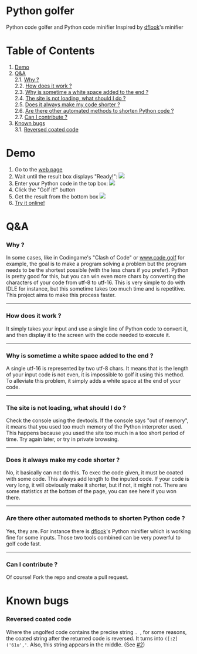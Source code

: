 # Python golfer
Python code golfer and Python code minifier
Inspired by [dflook](https://github.com/dflook/python-minifier)'s minifier




# Table of Contents
1. [Demo](#demo)
2. [Q&A](#qa)\
  2.1. [Why ?](#why-)\
  2.2. [How does it work ?](#how-does-it-work-)\
  2.3. [Why is sometime a white space added to the end ?](#why-is-sometime-a-white-space-added-to-the-end-)\
  2.4. [The site is not loading, what should I do ?](#the-site-is-not-loading-what-should-i-do-)\
  2.5. [Does it always make my code shorter ?](#does-it-always-make-my-code-shorter-)\
  2.6. [Are there other automated methods to shorten Python code ?](#are-there-other-automated-methods-to-shorten-python-code-)\
  2.7. [Can I contribute ?](#can-i-contribute-)
3. [Known bugs](#known-bugs)\
  3.1. [Reversed coated code](#reversed-coated-code)




# Demo
1. Go to the [web page](https://clemg.github.io/pythongolfer)
2. Wait until the result box displays "Ready!":
![](https://i.imgur.com/czqWBmZ.png)
3. Enter your Python code in the top box:
![](https://i.imgur.com/88ftMZE.png)
4. Click the "Golf it!" button
5. Get the result from the bottom box
![](https://i.imgur.com/CrWZyqU.png)
6. [Try it online!](https://tio.run/##TY7BSsNAGIQfJy14qaKHvor0ogQ8qWAL9rZ7ENKQS8FAL8KuJHVX222bbg8R@i5hlv77GHGLUAo/w8/wzTDP4@HD0@NV28av8X3nbjyMXzoRuAHbU60hbVCfr8ODQlOWUr3y0y3VEtwGxrFPJKZRKe3n4BW4PvKJCADlXy5RYAuonZt9O6XBUjBBhQCf00ZCLpBr8NJZ6YI/E36yovd/wNBbRR8GssS6OjqFbtRviJ8fZeJ8j7M/PgsllgrVKO1ZSmXlp4YydcIOS3vYhcE6uohGvZuoe3vZH3Tbtnf9Bw "Python 3 – Try It Online")




# Q&A
### Why ?
In some cases, like in Codingame's "Clash of Code" or www.code.golf for example, the goal is to make a program solving a problem but the program needs to be the shortest possible (with the less chars if you prefer). Python is pretty good for this, but you can win even more chars by converting the characters of your code from utf-8 to utf-16. This is very simple to do with IDLE for instance, but this sometime takes too much time and is repetitive.
This project aims to make this process faster.

---
### How does it work ?
It simply takes your input and use a single line of Python code to convert it, and then display it to the screen with the code needed to execute it.

---
### Why is sometime a white space added to the end ?
A single utf-16 is represented by two utf-8 chars. It means that is the length of your input code is not even, it is impossible to golf it using this method. To alleviate this problem, it simply adds a white space at the end of your code.

---
### The site is not loading, what should I do ?
Check the console using the devtools. If the console says "out of memory", it means that you used too much memory of the Python interpreter used. This happens because you used the site too much in a too short period of time. Try again later, or try in private browsing.

---
### Does it always make my code shorter ?
No, it basically can not do this. To exec the code given, it must be coated with some code. This always add length to the inputed code. If your code is very long, it will obviously make it shorter, but if not, it might not. There are some statistics at the bottom of the page, you can see here if you won there.

---
### Are there other automated methods to shorten Python code ?
Yes, they are. For instance there is [dflook](https://github.com/dflook/python-minifier)'s Python minifier which is working fine for some inputs. Those two tools combined can be very powerful to golf code fast.

---
### Can I contribute ?
Of course! Fork the repo and create a pull request.




# Known bugs
### Reversed coated code
Where the ungolfed code contains the precise string `. `, for some reasons, the coated string after the returned code is reversed. It turns into `([:2]('61u','`. Also, this string appears in the middle. (See [#2](https://github.com/clemg/pythongolfer/issues/2))
